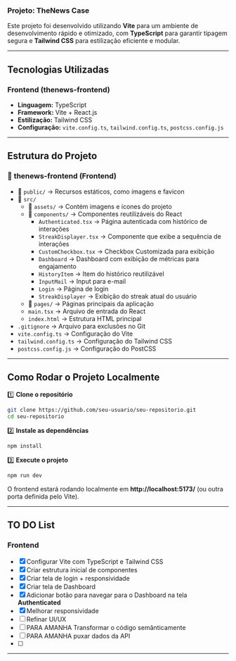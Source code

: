 

### **Projeto: TheNews Case**  
Este projeto foi desenvolvido utilizando **Vite** para um ambiente de desenvolvimento rápido e otimizado, com **TypeScript** para garantir tipagem segura e **Tailwind CSS** para estilização eficiente e modular.  

---

## **Tecnologias Utilizadas**  

### **Frontend (thenews-frontend)**  
- **Linguagem:** TypeScript  
- **Framework:** Vite + React.js  
- **Estilização:** Tailwind CSS  
- **Configuração:** `vite.config.ts`, `tailwind.config.ts`, `postcss.config.js`  

---

## **Estrutura do Projeto**  

### 📂 **thenews-frontend** (Frontend)  
- 📂 `public/` → Recursos estáticos, como imagens e favicon  
- 📂 `src/`  
  - 📂 `assets/` → Contém imagens e ícones do projeto  
  - 📂 `components/` → Componentes reutilizáveis do React  
    - `Authenticated.tsx` → Página autenticada com histórico de interações  
    - `StreakDisplayer.tsx` → Componente que exibe a sequência de interações
    - `CustomCheckbox.tsx` → Checkbox Customizada para exibição
    - `Dashboard` → Dashboard com exibição de métricas para engajamento
    - `HistoryItem` → Item do histórico reutilizável
    - `InputMail` → Input para e-mail
    - `Login` → Página de login
    - `StreakDisplayer` → Exibição do streak atual do usuário  
  - 📂 `pages/` → Páginas principais da aplicação  
  - `main.tsx` → Arquivo de entrada do React  
  - `index.html` → Estrutura HTML principal  
- `.gitignore` → Arquivo para exclusões no Git  
- `vite.config.ts` → Configuração do Vite  
- `tailwind.config.ts` → Configuração do Tailwind CSS  
- `postcss.config.js` → Configuração do PostCSS  

---

## **Como Rodar o Projeto Localmente**  

1️⃣ **Clone o repositório**  
```bash
git clone https://github.com/seu-usuario/seu-repositorio.git
cd seu-repositorio
```

2️⃣ **Instale as dependências**  
```bash
npm install
```

3️⃣ **Execute o projeto**  
```bash
npm run dev
```
O frontend estará rodando localmente em **http://localhost:5173/** (ou outra porta definida pelo Vite).  

---

## **TO DO List**  

### **Frontend**  
- [x] Configurar Vite com TypeScript e Tailwind CSS  
- [x] Criar estrutura inicial de componentes  
- [x] Criar tela de login + responsividade  
- [x] Criar tela de Dashboard  
- [x] Adicionar botão para navegar para o Dashboard na tela **Authenticated**  
- [x] Melhorar responsividade  
- [ ] Refinar UI/UX
- [ ] PARA AMANHA Transformar o código semânticamente
- [ ] PARA AMANHA puxar dados da API
- [ ] 
---